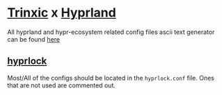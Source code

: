# [Trinxic](https://github.com/Trinxic/dotfiles) x [Hyprland](https://wiki.hyprland.org/)
All hyprland and hypr-ecosystem related config files
ascii text generator can be found [here](https://patorjk.com/software/taag/)

## [hyprlock](https://wiki.hyprland.org/Hypr-Ecosystem/hyprlock/)
Most/All of the configs should be located in the `hyprlock.conf` file. Ones that are not used are commented out.
